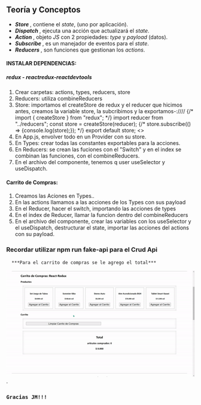  <h2>Teoría y Conceptos</h2>
      <ul style={{ fontSize: "20px" }}>
        <li>
          <b>
            <i>Store</i>
          </b>
          , contiene el <i>state</i>, (uno por aplicación).
        </li>
        <li>
          <b>
            <i>Dispatch</i>
          </b>
          , ejecuta una acción que actualizará el <i>state</i>.
        </li>
        <li>
          <b>
            <i>Action</i>
          </b>
          , objeto <i>JS</i> con 2 propiedades: <i>type</i> y <i>payload</i>
          (datos).
        </li>
        <li>
          <b>
            <i>Subscribe</i>
          </b>
          , es un manejador de eventos para el <i>state</i>.
        </li>
        <li>
          <b>
            <i>Reducers</i>
          </b>
          , son funciones que gestionan los <i>actions</i>.
        </li>
      </ul>
      <h4>INSTALAR DEPENDENCIAS:</h4>
      <h5>redux - reactredux-reactdevtools</h5>
      <ol>
        <li>Crear carpetas: actions, types, reducers, store</li>
        <li>Reducers: utiliza combineReducers</li>
        <li>
          Store: importamos el createStore de redux y el reducer que hicimos
          antes, creamos la variable store, la subcribimos y la exportamos-:////
          {/* import { createStore } from "redux"; */}
          import reducer from "../reducers"; const store = createStore(reducer);
          {/* store.subscribe(() => {console.log(store);}); */}
          export default store; &lt;&gt;
        </li>
        <li>En App.js, envolver todo en un Provider con su store.</li>
        <li>
          En Types: crear todas las constantes exportables para la acciones.
        </li>
        <li>
          En Reducers: se crean las fuciones con el "Switch" y en el index se
          combinan las funciones, con el combineReducers.
        </li>
        <li>
          En el archivo del componente, tenemos q user useSelector y
          useDispatch.
        </li>
      </ol>
      <h4>Carrito de Compras:</h4>
      <ol>
        <li>Creamos las Aciones en Types..</li>
        <li>
          En las actions llamamos a las acciones de los Types con sus payload
        </li>
        <li>
          En el Reducer, hacer el switch, importando las acciones de types
        </li>
        <li>
          En el index de Reducer, llamar la funcion dentro del combineReducers
        </li>
        <li>
          En el archivo del componente, crear las variables con los useSelector
          y el useDispatch, destructurar el state, importar las acciones del
          actions con su payload.
        </li>
      </ol>

<h3>Recordar utilizar npm run fake-api para el Crud Api</h3>

      ***Para el carrito de compras se le agrego el total***

![imagentext](src/img/callito.gif).

### `Gracias JM!!!`
